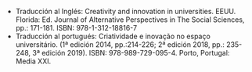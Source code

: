 - Traducción al Inglés: Creativity and innovation in universities. EEUU. Florida: Ed. Journal of Alternative Perspectives in The Social Sciences, pp.: 171-181. ISBN: 978-1-312-18816-7
- Traducción al portugués: Criatividade e inovação no espaço universitário. (1ª edición 2014, pp.:214-226; 2ª edición 2018, pp.: 235-248, 3ª edición 2019). ISBN: 978-989-729-095-4. Porto, Portugal: Media XXI.
